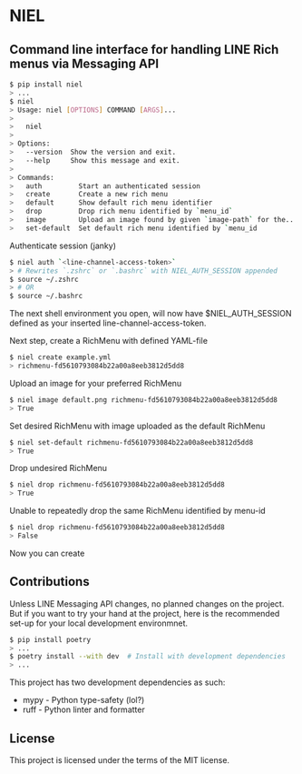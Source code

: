 # NIEL

## Command line interface for handling LINE Rich menus via Messaging API

```bash
$ pip install niel
> ...
$ niel
> Usage: niel [OPTIONS] COMMAND [ARGS]...
>
>   niel
>
> Options:
>   --version  Show the version and exit.
>   --help     Show this message and exit.
>
> Commands:
>   auth         Start an authenticated session
>   create       Create a new rich menu
>   default      Show default rich menu identifier
>   drop         Drop rich menu identified by `menu_id`
>   image        Upload an image found by given `image-path` for the...
>   set-default  Set default rich menu identified by `menu_id
```

Authenticate session (janky)

```bash
$ niel auth `<line-channel-access-token>`
> # Rewrites `.zshrc` or `.bashrc` with NIEL_AUTH_SESSION appended
$ source ~/.zshrc
> # OR
$ source ~/.bashrc
```

The next shell environment you open, will now have $NIEL_AUTH_SESSION
defined as your inserted line-channel-access-token.

Next step, create a RichMenu with defined YAML-file

```bash
$ niel create example.yml
> richmenu-fd5610793084b22a00a8eeb3812d5dd8
```

Upload an image for your preferred RichMenu

```bash
$ niel image default.png richmenu-fd5610793084b22a00a8eeb3812d5dd8
> True
```

Set desired RichMenu with image uploaded as the default RichMenu

```bash
$ niel set-default richmenu-fd5610793084b22a00a8eeb3812d5dd8
> True
```

Drop undesired RichMenu

```bash
$ niel drop richmenu-fd5610793084b22a00a8eeb3812d5dd8
> True
```

Unable to repeatedly drop the same RichMenu identified by menu-id

```bash
$ niel drop richmenu-fd5610793084b22a00a8eeb3812d5dd8
> False
```

Now you can create 
## Contributions

Unless LINE Messaging API changes, no planned changes on the project.
But if you want to try your hand at the project, here is the recommended
set-up for your local development environmnet.

```bash
$ pip install poetry
> ...
$ poetry install --with dev  # Install with development dependencies
> ...
```

This project has two development dependencies as such:

* mypy - Python type-safety (lol?)
* ruff - Python linter and formatter

## License

This project is licensed under the terms of the MIT license.

